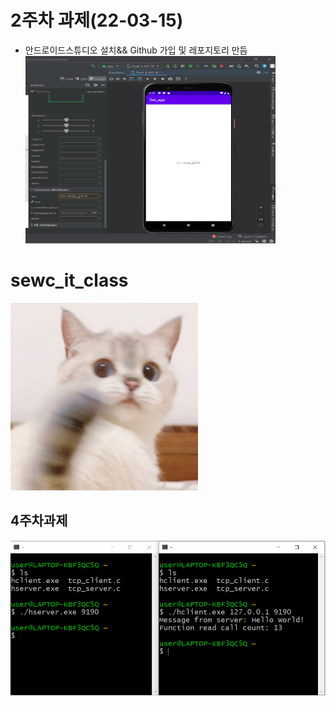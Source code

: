 # 2주차 과제(22-03-15)
- 안드로이드스튜디오 설치&& Github 가입 및 레포지토리 만듬
<img width="400" height="300" src="./picture/2st.png"></img> 

# sewc_it_class
<img width="300" height="300" src="./picture/고양이.png"></img>

## 4주차과제
<img width="" height="" src="./picture/4주차과제.PNG"></img>

